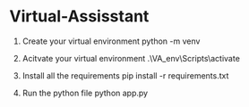 # Virtual-Assisstant

1. Create your virtual environment
   python -m venv <name of your virtual environment say VA_env>

2. Acitvate your virtual environment
   .\VA_env\Scripts\activate

3. Install all the requirements
   pip install -r requirements.txt

4. Run the python file
   python app.py
   
